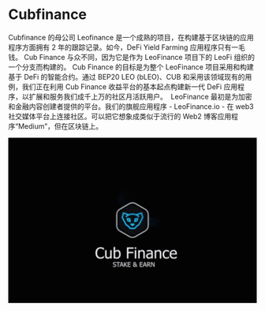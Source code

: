 # Cubfinance

Cubfinance 的母公司 Leofinance 是一个成熟的项目，在构建基于区块链的应用程序方面拥有 2 年的跟踪记录。如今，DeFi Yield Farming 应用程序只有一毛钱。 Cub Finance 与众不同，因为它是作为 LeoFinance 项目下的 LeoFi 组织的一个分支而构建的。
Cub Finance 的目标是为整个 LeoFinance 项目采用和构建基于 DeFi 的智能合约。通过 BEP20 LEO (bLEO)、CUB 和采用该领域现有的用例，我们正在利用 Cub Finance 收益平台的基本起点构建新一代 DeFi 应用程序，以扩展和服务我们成千上万的社区月活跃用户。
&nbsp;LeoFinance 最初是为加密和金融内容创建者提供的平台。我们的旗舰应用程序 - LeoFinance.io - 在 web3 社交媒体平台上连接社区。可以把它想象成类似于流行的 Web2 博客应用程序“Medium”，但在区块链上。

![cubfinance-dapp-defi-bsc-image2_bbb2c5482d7b24b87d230162e19751ec](cubfinance-dapp-defi-bsc-image2_bbb2c5482d7b24b87d230162e19751ec.png)

